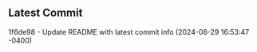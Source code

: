 
## Latest Commit
1f6de98 - Update README with latest commit info (2024-08-29 16:53:47 -0400) <Yunxi-Zhou>
